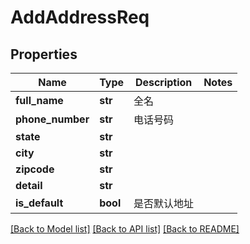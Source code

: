 # AddAddressReq

## Properties
Name | Type | Description | Notes
------------ | ------------- | ------------- | -------------
**full_name** | **str** |  全名 | 
**phone_number** | **str** |  电话号码 | 
**state** | **str** |  | 
**city** | **str** |  | 
**zipcode** | **str** |  | 
**detail** | **str** |  | 
**is_default** | **bool** |  是否默认地址 | 

[[Back to Model list]](../README.md#documentation-for-models) [[Back to API list]](../README.md#documentation-for-api-endpoints) [[Back to README]](../README.md)

